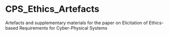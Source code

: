 # CPS_Ethics_Artefacts
Artefacts and supplementary materials for the paper on Elicitation of Ethics-based Requirements for Cyber-Physical Systems
